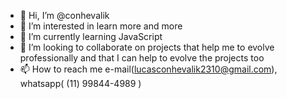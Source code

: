 - 👋 Hi, I’m @conhevalik
- 👀 I’m interested in learn more and more
- 🌱 I’m currently learning JavaScript
- 💞️ I’m looking to collaborate on projects that help me to evolve professionally and that I can help to evolve the projects too
- 📫 How to reach me e-mail(lucasconhevalik2310@gmail.com), whatsapp( (11) 99844-4989 )

<!---
conhevalik/conhevalik is a ✨ special ✨ repository because its `README.md` (this file) appears on your GitHub profile.
You can click the Preview link to take a look at your changes.
--->
